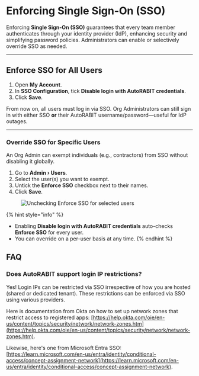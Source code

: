# Enforcing Single Sign-On (SSO)

Enforcing **Single Sign-On (SSO)** guarantees that every team member authenticates through your identity provider (IdP), enhancing security and simplifying password policies. Administrators can enable or selectively override SSO as needed.

***

## Enforce SSO for All Users

1. Open **My Account**.
2. In **SSO Configuration**, tick **Disable login with AutoRABIT credentials**.
3. Click **Save**.

From now on, all users must log in via SSO. Org Administrators can still sign in with either SSO **or** their AutoRABIT username/password—useful for IdP outages.

***

### Override SSO for Specific Users <a href="#how-to-override-single-signon-sso" id="how-to-override-single-signon-sso"></a>

An Org Admin can exempt individuals (e.g., contractors) from SSO without disabling it globally.

1. Go to **Admin › Users**.
2. Select the user(s) you want to exempt.
3. Untick the **Enforce SSO** checkbox next to their names.
4. Click **Save**.

<figure><img src="../../../../.gitbook/assets/image.gif" alt="Unchecking Enforce SSO for selected users"><figcaption></figcaption></figure>

{% hint style="info" %}
* Enabling **Disable login with AutoRABIT credentials** auto-checks **Enforce SSO** for every user.
* You can override on a per-user basis at any time.
{% endhint %}

## FAQ

### Does AutoRABIT support login IP restrictions?

Yes! Login IPs can be restricted via SSO irrespective of how you are hosted (shared or dedicated tenant). These restrictions can be enforced via SSO using various providers.

Here is documentation from Okta on how to set up network zones that restrict access to registered apps: [https://help.okta.com/oie/en-us/content/topics/security/network/network-zones.htm](https://help.okta.com/oie/en-us/content/topics/security/network/network-zones.htm).

Likewise, here's one from Microsoft Entra SSO: [https://learn.microsoft.com/en-us/entra/identity/conditional-access/concept-assignment-network](https://learn.microsoft.com/en-us/entra/identity/conditional-access/concept-assignment-network).
